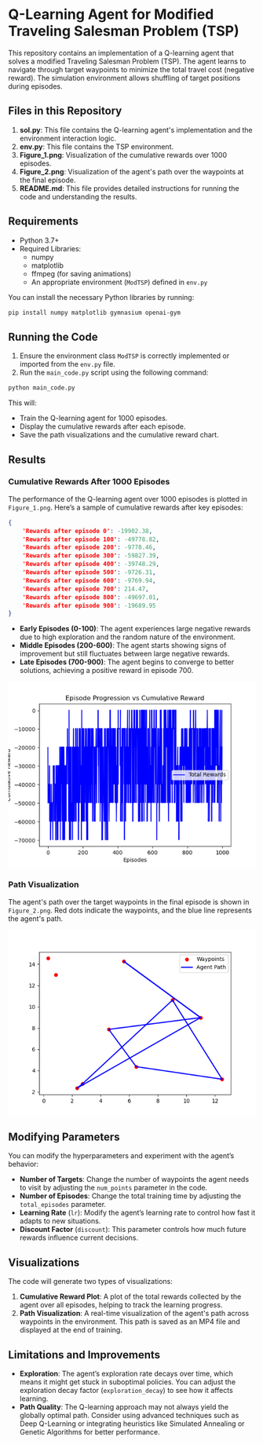 # Q-Learning Agent for Modified Traveling Salesman Problem (TSP)

This repository contains an implementation of a Q-learning agent that solves a modified Traveling Salesman Problem (TSP). The agent learns to navigate through target waypoints to minimize the total travel cost (negative reward). The simulation environment allows shuffling of target positions during episodes.

## Files in this Repository

1. **sol.py**: This file contains the Q-learning agent's implementation and the environment interaction logic.
2. **env.py**: This file contains the TSP environment.
3. **Figure_1.png**: Visualization of the cumulative rewards over 1000 episodes.
4. **Figure_2.png**: Visualization of the agent's path over the waypoints at the final episode.
5. **README.md**: This file provides detailed instructions for running the code and understanding the results.

## Requirements

- Python 3.7+
- Required Libraries:
  - numpy
  - matplotlib
  - ffmpeg (for saving animations)
  - An appropriate environment (`ModTSP`) defined in `env.py`

You can install the necessary Python libraries by running:

```bash
pip install numpy matplotlib gymnasium openai-gym
```

## Running the Code

1. Ensure the environment class `ModTSP` is correctly implemented or imported from the `env.py` file.
2. Run the `main_code.py` script using the following command:

```bash
python main_code.py
```

This will:
- Train the Q-learning agent for 1000 episodes.
- Display the cumulative rewards after each episode.
- Save the path visualizations and the cumulative reward chart.

## Results

### Cumulative Rewards After 1000 Episodes

The performance of the Q-learning agent over 1000 episodes is plotted in `Figure_1.png`. Here’s a sample of cumulative rewards after key episodes:

```json
{
    'Rewards after episode 0': -19902.38,
    'Rewards after episode 100': -49778.82,
    'Rewards after episode 200': -9778.46,
    'Rewards after episode 300': -59827.39,
    'Rewards after episode 400': -39748.29,
    'Rewards after episode 500': -9726.31,
    'Rewards after episode 600': -9769.94,
    'Rewards after episode 700': 214.47,
    'Rewards after episode 800': -49697.01,
    'Rewards after episode 900': -19689.95
}
```

- **Early Episodes (0-100)**: The agent experiences large negative rewards due to high exploration and the random nature of the environment.
- **Middle Episodes (200-600)**: The agent starts showing signs of improvement but still fluctuates between large negative rewards.
- **Late Episodes (700-900)**: The agent begins to converge to better solutions, achieving a positive reward in episode 700.
  
![Cumulative Rewards Over Episodes](./Figure_1.png)

### Path Visualization

The agent's path over the target waypoints in the final episode is shown in `Figure_2.png`. Red dots indicate the waypoints, and the blue line represents the agent's path.

![Agent's Path](./Figure_2.png)

## Modifying Parameters

You can modify the hyperparameters and experiment with the agent’s behavior:

- **Number of Targets**: Change the number of waypoints the agent needs to visit by adjusting the `num_points` parameter in the code.
- **Number of Episodes**: Change the total training time by adjusting the `total_episodes` parameter.
- **Learning Rate** (`lr`): Modify the agent’s learning rate to control how fast it adapts to new situations.
- **Discount Factor** (`discount`): This parameter controls how much future rewards influence current decisions.

## Visualizations

The code will generate two types of visualizations:

1. **Cumulative Reward Plot**: A plot of the total rewards collected by the agent over all episodes, helping to track the learning progress.
2. **Path Visualization**: A real-time visualization of the agent's path across waypoints in the environment. This path is saved as an MP4 file and displayed at the end of training.

## Limitations and Improvements

- **Exploration**: The agent’s exploration rate decays over time, which means it might get stuck in suboptimal policies. You can adjust the exploration decay factor (`exploration_decay`) to see how it affects learning.
- **Path Quality**: The Q-learning approach may not always yield the globally optimal path. Consider using advanced techniques such as Deep Q-Learning or integrating heuristics like Simulated Annealing or Genetic Algorithms for better performance.
